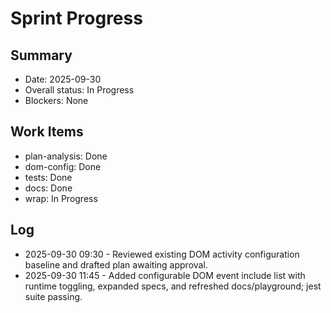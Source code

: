 # Sprint Progress

## Summary
- Date: 2025-09-30
- Overall status: In Progress
- Blockers: None

## Work Items
- plan-analysis: Done
- dom-config: Done
- tests: Done
- docs: Done
- wrap: In Progress

## Log
- 2025-09-30 09:30 - Reviewed existing DOM activity configuration baseline and drafted plan awaiting approval.
- 2025-09-30 11:45 - Added configurable DOM event include list with runtime toggling, expanded specs, and refreshed docs/playground; jest suite passing.
